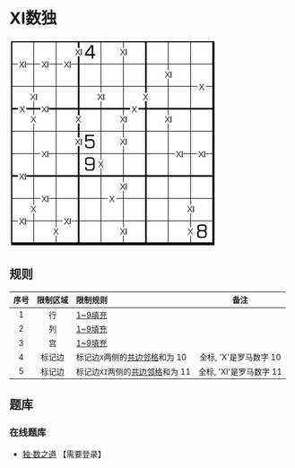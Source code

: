 # XI数独
<!-- START doctoc generated TOC please keep comment here to allow auto update -->
<!-- DON'T EDIT THIS SECTION, INSTEAD RE-RUN doctoc TO UPDATE -->

<!-- END doctoc generated TOC please keep comment here to allow auto update -->

![题](../../../../../images/sudoku/XI数独.png)

## 规则

| 序号  | 限制区域 | 限制规则                  |        备注        |
|:---:|:----:|:----------------------|:----------------:|
|  1  |  行   | [1~9填充]               |                  |
|  2  |  列   | [1~9填充]               |                  |
|  3  |  宫   | [1~9填充]               |                  |
|  4  | 标记边  | 标记边`X`两侧的[共边邻格]和为 10  | 全标, 'X'是罗马数字 10  |
|  5  | 标记边  | 标记边`XI`两侧的[共边邻格]和为 11 | 全标, 'XI'是罗马数字 11 |

## 题库

### 在线题库

- [独·数之道](http://www.sudokufans.org.cn/lx/game.index.php?type=vx2) 【需要登录】

[1~9填充]: ../../../../../rules/rules.md#1to9填充
[共边邻格]: ../../../../../rules/rules.md#共边邻格
